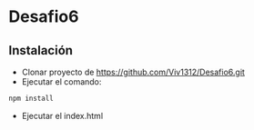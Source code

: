 # Desafio6

## Instalación

- Clonar proyecto de https://github.com/Viv1312/Desafio6.git
- Ejecutar el comando: 
```bash
npm install
```
- Ejecutar el index.html
